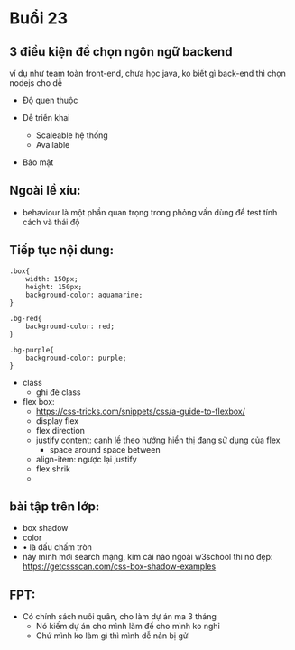# Buổi 23

## 3 điều kiện để chọn ngôn ngữ backend
ví dụ như team toàn front-end, chưa học java, ko biết gì back-end thì chọn nodejs cho dễ

- Độ quen thuộc

- Dễ triển khai
  - Scaleable hệ thống
  - Available

- Bảo mật

## Ngoài lề xíu:
-  behaviour là một phần quan trọng trong phỏng vấn dùng để test tính cách và thái độ

## Tiếp tục nội dung:
```
.box{
    width: 150px;
    height: 150px;
    background-color: aquamarine;
}

.bg-red{
    background-color: red;
}

.bg-purple{
    background-color: purple;
}
```
- class
  - ghi đè class
- flex box: 
  - ⁦https://css-tricks.com/snippets/css/a-guide-to-flexbox/
  - display flex
  - flex direction
  - justify content: canh lề theo hướng hiển thị đang sử dụng của flex
    - space around space between
  - align-item: ngược lại justify
  - flex shrik
  - 

## bài tập trên lớp:
- box shadow
- color
- &bull; là dấu chấm tròn
- này mình mới search mạng, kím cái nào ngoài w3school thì nó đẹp: ⁦https://getcssscan.com/css-box-shadow-examples

## FPT:
- Có chính sách nuôi quân, cho làm dự án ma 3 tháng
  - Nó kiếm dự án cho mình làm để cho mình ko nghỉ
  - Chứ mình ko làm gì thì mình dễ nản bị gửi 